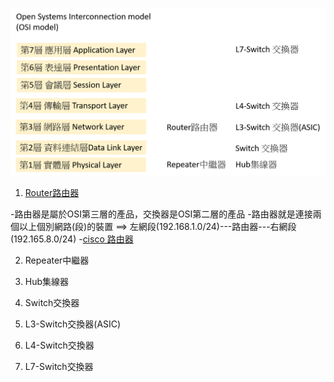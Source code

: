 ![http](網路設備.png)








1. [Router路由器](https://zh.wikipedia.org/wiki/%E8%B7%AF%E7%94%B1%E5%99%A8)

-路由器是屬於OSI第三層的產品，交換器是OSI第二層的產品
-路由器就是連接兩個以上個別網路(段)的裝置 ==> 左網段(192.168.1.0/24)---路由器---右網段(192.165.8.0/24)
-[cisco 路由器](https://www.cisco.com/c/en/us/products/routers/900-series-integrated-services-routers-isr/index.html)

2. Repeater中繼器

3. Hub集線器

4. Switch交換器

5. L3-Switch交換器(ASIC)

6. L4-Switch交換器

7. L7-Switch交換器

